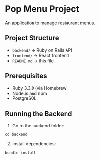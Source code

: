 # Pop Menu Project

An application to manage restaurant menus.

## Project Structure

- `backend/` → Ruby on Rails API
- `frontend/` → React frontend
- `README.md` → this file

## Prerequisites

- Ruby 3.3.9 (via Homebrew)
- Node.js and npm
- PostgreSQL

## Running the Backend

1. Go to the backend folder:

```
cd backend
```

2. Install dependencies:

```
bundle install
```

